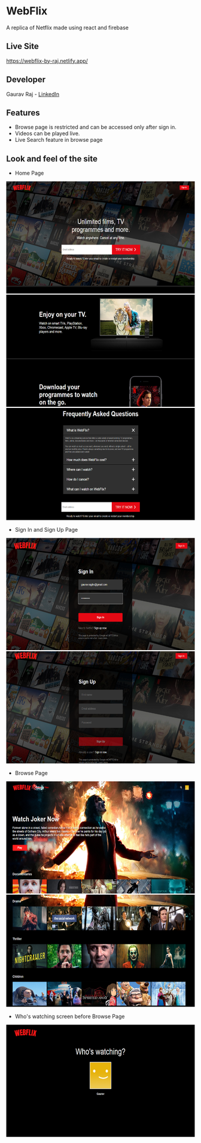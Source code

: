 # WebFlix
A replica of Netflix made using react and firebase

## Live Site
https://webflix-by-raj.netlify.app/

## Developer
Gaurav Raj - [LinkedIn](https://www.linkedin.com/in/gaurav-raj-5893b0195/)

## Features 
 - Browse page is restricted and can be accessed only after sign in.
 - Videos can be played live.
 - Live Search feature in browse page

## Look and feel of the site
- Home Page 
<img src='Examples/home1.png' height='300'>
<img src='Examples/home2.png' height='300'>
<img src='Examples/home3.png' height='300'>

- Sign In and Sign Up Page
<img src='Examples/sigin.png' height='300'>
<img src='Examples/signup.png' height='300'>

- Browse Page 
<img src='Examples/browse1.png' height='300'>
<img src='Examples/browse2.png' height='300'>

- Who's watching screen before Browse Page
<img src='Examples/user.png' height='300'>

